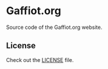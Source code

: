 Gaffiot.org
=================================

Source code of the Gaffiot.org website.

License
------------

 Check out the [LICENSE](LICENSE) file.